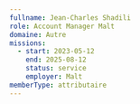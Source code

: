 ```yaml
---
fullname: Jean-Charles Shadili
role: Account Manager Malt
domaine: Autre
missions:
  - start: 2023-05-12
    end: 2025-08-12
    status: service
    employer: Malt
memberType: attributaire
---
```


